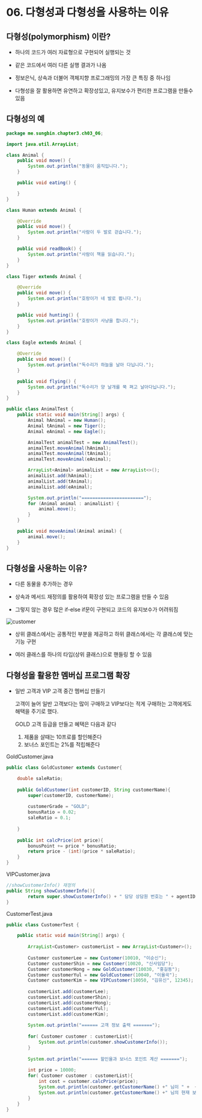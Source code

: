 # 06. 다형성과 다형성을 사용하는 이유

## 다형성(polymorphism) 이란?

- 하나의 코드가 여러 자료형으로 구현되어 실행되는 것

- 같은 코드에서 여러 다른 실행 결과가 나옴

- 정보은닉, 상속과 더불어 객체지향 프로그래밍의 가장 큰 특징 중 하나임

- 다형성을 잘 활용하면 유연하고 확장성있고, 유지보수가 편리한 프로그램을 만들수 있음

## 다형성의 예

``` java
package me.sungbin.chapter3.ch03_06;

import java.util.ArrayList;

class Animal {
    public void move() {
        System.out.println("동물이 움직입니다.");
    }

    public void eating() {

    }
}

class Human extends Animal {

    @Override
    public void move() {
        System.out.println("사람이 두 발로 걷습니다.");
    }

    public void readBook() {
        System.out.println("사람이 책을 읽습니다.");
    }
}

class Tiger extends Animal {

    @Override
    public void move() {
        System.out.println("호랑이가 네 발로 뜁니다.");
    }

    public void hunting() {
        System.out.println("호랑이가 사냥을 합니다.");
    }
}

class Eagle extends Animal {

    @Override
    public void move() {
        System.out.println("독수리가 하늘을 날아 다닙니다.");
    }

    public void flying() {
        System.out.println("독수리가 양 날개를 쭉 펴고 날아다닙니다.");
    }
}

public class AnimalTest {
    public static void main(String[] args) {
        Animal hAnimal = new Human();
        Animal tAnimal = new Tiger();
        Animal eAnimal = new Eagle();

        AnimalTest animalTest = new AnimalTest();
        animalTest.moveAnimal(hAnimal);
        animalTest.moveAnimal(tAnimal);
        animalTest.moveAnimal(eAnimal);

        ArrayList<Animal> animalList = new ArrayList<>();
        animalList.add(hAnimal);
        animalList.add(tAnimal);
        animalList.add(eAnimal);

        System.out.println("=======================");
        for (Animal animal : animalList) {
            animal.move();
        }
    }

    public void moveAnimal(Animal animal) {
        animal.move();
    }
}

```

## 다형성을 사용하는 이유?

- 다른 동물을 추가하는 경우

- 상속과 메서드 재정의를 활용하여 확장성 있는 프로그램을 만들 수 있음

- 그렇지 않는 경우 많은 if-else if문이 구현되고 코드의 유지보수가 어려워짐

![customer](https://gitlab.com/easyspubjava/javacoursework/-/raw/master/Chapter3/3-06/img/customer.png)

- 상위 클래스에서는 공통적인 부분을 제공하고 하위 클래스에서는 각 클래스에 맞는 기능 구현

- 여러 클래스를 하나의 타입(상위 클래스)으로 핸들링 할 수 있음


## 다형성을 활용한 멤버십 프로그램 확장

- 일반 고객과 VIP 고객 중간 멤버십 만들기

  고객이 늘어 일반 고객보다는 많이 구매하고 VIP보다는 적게 구매하는 고객에게도 해택을 주기로 했다.

  GOLD 고객 등급을 만들고 혜택은 다음과 같다

    1. 제품을 살때는 10프로를 할인해준다
    2. 보너스 포인트는 2%를 적립해준다

GoldCustomer.java
``` java
public class GoldCustomer extends Customer{

	double saleRatio;
	
	public GoldCustomer(int customerID, String customerName){
		super(customerID, customerName);
	
		customerGrade = "GOLD";
		bonusRatio = 0.02;
		saleRatio = 0.1;
	
	}
	
	public int calcPrice(int price){
		bonusPoint += price * bonusRatio;
		return price - (int)(price * saleRatio);
	}
}
```

VIPCustomer.java
``` java
//showCustomerInfo() 재정의
public String showCustomerInfo(){
		return super.showCustomerInfo() + " 담당 상담원 번호는 " + agentID + "입니다";  
}
```

CustomerTest.java
``` java
public class CustomerTest {

	public static void main(String[] args) {
		
		ArrayList<Customer> customerList = new ArrayList<Customer>();
		
		Customer customerLee = new Customer(10010, "이순신");
		Customer customerShin = new Customer(10020, "신사임당");
		Customer customerHong = new GoldCustomer(10030, "홍길동");
		Customer customerYul = new GoldCustomer(10040, "이율곡");
		Customer customerKim = new VIPCustomer(10050, "김유신", 12345);
		
		customerList.add(customerLee);
		customerList.add(customerShin);
		customerList.add(customerHong);
		customerList.add(customerYul);
		customerList.add(customerKim);
		
		System.out.println("====== 고객 정보 출력 =======");
		
		for( Customer customer : customerList){
			System.out.println(customer.showCustomerInfo());
		}
		
		System.out.println("====== 할인율과 보너스 포인트 계산 =======");
		
		int price = 10000;
		for( Customer customer : customerList){
			int cost = customer.calcPrice(price);
			System.out.println(customer.getCustomerName() +" 님이 " +  + cost + "원 지불하셨습니다.");
			System.out.println(customer.getCustomerName() +" 님의 현재 보너스 포인트는 " + customer.bonusPoint + "점입니다.");
		}
	}
}
```
